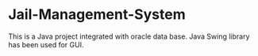 # Jail-Management-System
This is a Java project integrated with oracle data base. Java Swing library has been used for GUI. 
